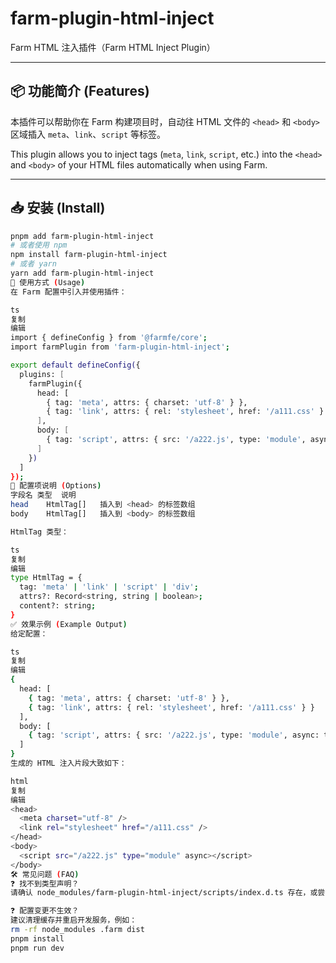 # farm-plugin-html-inject

Farm HTML 注入插件（Farm HTML Inject Plugin）

---

## 📦 功能简介 (Features)

本插件可以帮助你在 Farm 构建项目时，自动往 HTML 文件的 `<head>` 和 `<body>` 区域插入 `meta`、`link`、`script` 等标签。

This plugin allows you to inject tags (`meta`, `link`, `script`, etc.) into the `<head>` and `<body>` of your HTML files automatically when using Farm.

---

## 📥 安装 (Install)

```bash
pnpm add farm-plugin-html-inject
# 或者使用 npm
npm install farm-plugin-html-inject
# 或者 yarn
yarn add farm-plugin-html-inject
🚀 使用方式 (Usage)
在 Farm 配置中引入并使用插件：

ts
复制
编辑
import { defineConfig } from '@farmfe/core';
import farmPlugin from 'farm-plugin-html-inject';

export default defineConfig({
  plugins: [
    farmPlugin({
      head: [
        { tag: 'meta', attrs: { charset: 'utf-8' } },
        { tag: 'link', attrs: { rel: 'stylesheet', href: '/a111.css' } }
      ],
      body: [
        { tag: 'script', attrs: { src: '/a222.js', type: 'module', async: true } }
      ]
    })
  ]
});
🧩 配置项说明 (Options)
字段名	类型	说明
head	HtmlTag[]	插入到 <head> 的标签数组
body	HtmlTag[]	插入到 <body> 的标签数组

HtmlTag 类型：

ts
复制
编辑
type HtmlTag = {
  tag: 'meta' | 'link' | 'script' | 'div';
  attrs?: Record<string, string | boolean>;
  content?: string;
}
✅ 效果示例 (Example Output)
给定配置：

ts
复制
编辑
{
  head: [
    { tag: 'meta', attrs: { charset: 'utf-8' } },
    { tag: 'link', attrs: { rel: 'stylesheet', href: '/a111.css' } }
  ],
  body: [
    { tag: 'script', attrs: { src: '/a222.js', type: 'module', async: true } }
  ]
}
生成的 HTML 注入片段大致如下：

html
复制
编辑
<head>
  <meta charset="utf-8" />
  <link rel="stylesheet" href="/a111.css" />
</head>
<body>
  <script src="/a222.js" type="module" async></script>
</body>
🛠 常见问题 (FAQ)
❓ 找不到类型声明？
请确认 node_modules/farm-plugin-html-inject/scripts/index.d.ts 存在，或尝试重装依赖、重启编辑器。

❓ 配置变更不生效？
建议清理缓存并重启开发服务，例如：
rm -rf node_modules .farm dist
pnpm install
pnpm run dev